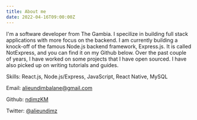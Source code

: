 ```yaml
---
title: About me
date: 2022-04-16T09:00:00Z
---
```


I'm a software developer from The Gambia. I specilize in building full stack applications with more focus on the backend. I am currently building a knock-off of the famous Node.js backend framework, Express.js. It is called NotExpress, and you can find it on my Github below. Over the past couple of years, I have worked on some projects that I have open sourced. I have also picked up on writing tutorials and guides.

Skills: React.js, Node.js/Express, JavaScript, React Native, MySQL

Email: [alieundimbalane@gmail.com](mailto:alieundimbalane@gmail.com)

Github: [ndimzKM](https://github.com/ndimzKM)

Twitter: [@alieundimz](https://twitter.com/alieundimz)

